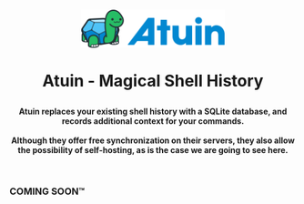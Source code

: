 <h1>
  <p align="center" width="100%">
    <img width="50%" src="../.recursos/img/atuin.png">
    </br></br>
    Atuin - Magical Shell History
  </p> 
</h1>

<h4> 
  <p align="center" width="100%">
    Atuin replaces your existing shell history with a SQLite database, and records additional context for your commands.</br></br>
	Although they offer free synchronization on their servers, they also allow the possibility of self-hosting, as is the case we are going to see here.
  </p>
  </br>
</h4>

### COMING SOON™
